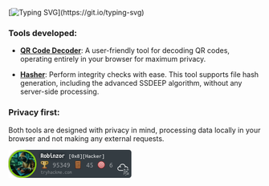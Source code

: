 [![Typing SVG](https://readme-typing-svg.demolab.com?font=Fira+Code&pause=1000&color=2BDF04&random=false&width=435&lines=Hi%2C+I+am+Robinzor!)](https://git.io/typing-svg)

### Tools developed:

- **[QR Code Decoder](https://robinzor.nl/qr)**: A user-friendly tool for decoding QR codes, operating entirely in your browser for maximum privacy.

- **[Hasher](https://robinzor.nl/hash)**: Perform integrity checks with ease. This tool supports file hash generation, including the advanced SSDEEP algorithm, without any server-side processing.

### Privacy first:
Both tools are designed with privacy in mind, processing data locally in your browser and not making any external requests. 

![TryHackMe Badge](https://raw.githubusercontent.com/Robinzor/tryhackme-badge-workflow/main/badge.png?version=1726020706)



